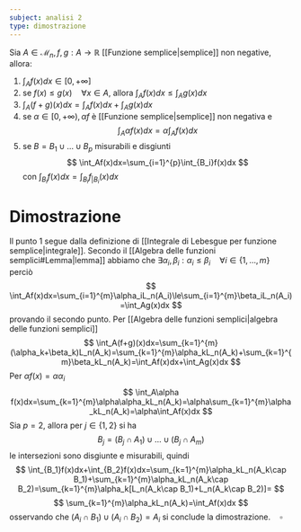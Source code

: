 ```yaml
---
subject: analisi 2
type: dimostrazione
---
```

Sia $A\in\mathcal{M}_n,f,g:A\to\mathbb{R}$  [[Funzione semplice|semplice]] non negative, allora:
1. $\displaystyle\int_Af(x)dx\in[0,+\infty]$
2. se $f(x)\le g(x)\quad\forall x\in A$, allora $\displaystyle\int_Af(x)dx\le\int_Ag(x)dx$
3. $\displaystyle\int_A(f+g)(x)dx=\int_Af(x)dx+\int_Ag(x)dx$
4. se $\alpha\in[0,+\infty),\alpha f$ è [[Funzione semplice|semplice]] non negativa e
$$
\int_A\alpha f(x)dx=\alpha\int_Af(x)dx
$$
5. se $B=B_1\cup\dots\cup B_p$ misurabili e disgiunti
$$
\int_Af(x)dx=\sum_{i=1}^{p}\int_{B_i}f(x)dx
$$
con $\displaystyle\int_{B_i}f(x)dx=\int_{B_i}f_{|B_i}(x)dx$
# Dimostrazione
Il punto 1 segue dalla definizione di [[Integrale di Lebesgue per funzione semplice|integrale]].
Secondo il [[Algebra delle funzioni semplici#Lemma|lemma]] abbiamo che $\exists\alpha_i,\beta_i:\alpha_i\le\beta_i\quad\forall i\in\{1,\dots,m\}$ perciò
$$
\int_Af(x)dx=\sum_{i=1}^{m}\alpha_iL_n(A_i)\le\sum_{i=1}^{m}\beta_iL_n(A_i)=\int_Ag(x)dx
$$
provando il secondo punto.
Per [[Algebra delle funzioni semplici|algebra delle funzioni semplici]]
$$
\int_A(f+g)(x)dx=\sum_{k=1}^{m}(\alpha_k+\beta_k)L_n(A_k)=\sum_{k=1}^{m}\alpha_kL_n(A_k)+\sum_{k=1}^{m}\beta_kL_n(A_k)=\int_Af(x)dx+\int_Ag(x)dx
$$
Per $\alpha f(x)=\alpha\alpha_i$
$$
\int_A\alpha f(x)dx=\sum_{k=1}^{m}\alpha\alpha_kL_n(A_k)=\alpha\sum_{k=1}^{m}\alpha_kL_n(A_k)=\alpha\int_Af(x)dx
$$
Sia $p=2$, allora per $j\in\{1,2\}$ si ha
$$
B_j=(B_j\cap A_1)\cup\dots\cup(B_j\cap A_m)
$$
le intersezioni sono disgiunte e misurabili, quindi
$$
\int_{B_1}f(x)dx+\int_{B_2}f(x)dx=\sum_{k=1}^{m}\alpha_kL_n(A_k\cap B_1)+\sum_{k=1}^{m}\alpha_kL_n(A_k\cap B_2)=\sum_{k=1}^{m}\alpha_k[L_n(A_k\cap B_1)+L_n(A_k\cap B_2)]=
$$
$$
\sum_{k=1}^{m}\alpha_kL_n(A_k)=\int_Af(x)dx
$$
osservando che $(A_i\cap B_1)\cup(A_i\cap B_2)=A_i$ si conclude la dimostrazione.$\quad\square$